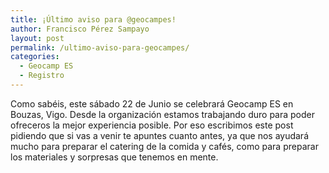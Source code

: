 ```yaml
---
title: ¡Último aviso para @geocampes!
author: Francisco Pérez Sampayo
layout: post
permalink: /ultimo-aviso-para-geocampes/
categories:
  - Geocamp ES
  - Registro
---
```

Como sabéis, este sábado 22 de Junio se celebrará Geocamp ES en Bouzas, Vigo. Desde la organización estamos trabajando duro para poder ofreceros la mejor experiencia posible. Por eso escribimos este post pidiendo que si vas a venir te apuntes cuanto antes, ya que nos ayudará mucho para preparar el catering de la comida y cafés, como para preparar los materiales y sorpresas que tenemos en mente.